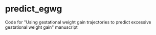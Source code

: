 # predict_egwg
Code for "Using gestational weight gain trajectories to predict excessive gestational weight gain" manuscript

